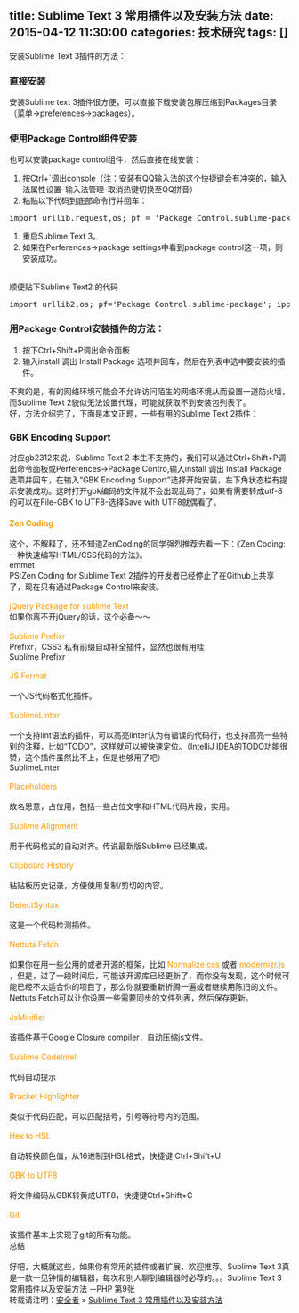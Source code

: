 title: Sublime Text 3 常用插件以及安装方法
date: 2015-04-12 11:30:00
categories: 技术研究
tags: []
---
安装Sublime Text 3插件的方法：<br />
<h3>
	直接安装
</h3>
安装Sublime text 3插件很方便，可以直接下载安装包解压缩到Packages目录（菜单-&gt;preferences-&gt;packages）。<br />
<h3>
	使用Package Control组件安装
</h3>
也可以安装package control组件，然后直接在线安装：<br />
<ol>
	<li>
		按Ctrl+`调出console（注：安装有QQ输入法的这个快捷键会有冲突的，输入法属性设置-输入法管理-取消热键切换至QQ拼音）
	</li>
	<li>
		粘贴以下代码到底部命令行并回车：
	</li>
</ol>
<pre class="brush:python; toolbar:false;">import urllib.request,os; pf = 'Package Control.sublime-package'; ipp = sublime.installed_packages_path(); urllib.request.install_opener( urllib.request.build_opener( urllib.request.ProxyHandler()) ); open(os.path.join(ipp, pf), 'wb').write(urllib.request.urlopen( 'http://sublime.wbond.net/' + pf.replace(' ','%20')).read()) </pre>
<ol>
	<li>
		重启Sublime Text 3。
	</li>
	<li>
		如果在Perferences-&gt;package settings中看到package control这一项，则安装成功。
	</li>
</ol>
<!--more--><br />
顺便贴下Sublime Text2 的代码<br />
<pre class="brush:python; toolbar:false;">import urllib2,os; pf='Package Control.sublime-package'; ipp = sublime.installed_packages_path(); os.makedirs( ipp ) if not os.path.exists(ipp) else None; urllib2.install_opener( urllib2.build_opener( urllib2.ProxyHandler( ))); open( os.path.join( ipp, pf), 'wb' ).write( urllib2.urlopen( 'http://sublime.wbond.net/' +pf.replace( ' ','%20' )).read()); print( 'Please restart Sublime Text to finish installation') </pre>
<h3>
	用Package Control安装插件的方法：
</h3>
<ol>
	<li>
		按下Ctrl+Shift+P调出命令面板
	</li>
	<li>
		输入install 调出 Install Package 选项并回车，然后在列表中选中要安装的插件。
	</li>
</ol>
不爽的是，有的网络环境可能会不允许访问陌生的网络环境从而设置一道防火墙，而Sublime Text 2貌似无法设置代理，可能就获取不到安装包列表了。<br />
好，方法介绍完了，下面是本文正题，一些有用的Sublime Text 2插件：<br />
<h3>
	GBK Encoding Support
</h3>
对应gb2312来说，Sublime Text 2 本生不支持的，我们可以通过Ctrl+Shift+P调出命令面板或Perferences-&gt;Package Contro,输入install 调出 Install Package 选项并回车，在输入“GBK Encoding Support”选择开始安装，左下角状态栏有提示安装成功。这时打开gbk编码的文件就不会出现乱码了，如果有需要转成utf-8的可以在File-GBK to UTF8-选择Save with UTF8就偶看了。<br />
<h4>
	<span style="color:#FF9900;">Zen Coding</span> 
</h4>
这个，不解释了，还不知道ZenCoding的同学强烈推荐去看一下：《Zen Coding: 一种快速编写HTML/CSS代码的方法》。<br />
<img src="/images/tp_old/image/20150412/20150412193755_30747.png" alt="" /><br />
emmet<br />
PS:Zen Coding for Sublime Text 2插件的开发者已经停止了在Github上共享了，现在只有通过Package Control来安装。<br />
<br />
<span style="color:#FF9900;">jQuery Package for sublime Text</span><br />
如果你离不开jQuery的话，这个必备～～<br />
<br />
<span style="color:#FF9900;">Sublime Prefixr</span><br />
Prefixr，CSS3 私有前缀自动补全插件，显然也很有用哇<br />
<img src="/images/tp_old/image/20150412/20150412193811_66979.png" alt="" /><br />
Sublime Prefixr<br />
<br />
<span style="color:#FF9900;">JS Format</span><br />
<br />
一个JS代码格式化插件。<br />
<br />
<span style="color:#FF9900;">SublimeLinter</span><br />
<br />
一个支持lint语法的插件，可以高亮linter认为有错误的代码行，也支持高亮一些特别的注释，比如“TODO”，这样就可以被快速定位。（IntelliJ IDEA的TODO功能很赞，这个插件虽然比不上，但是也够用了吧）<br />
<img src="/images/tp_old/image/20150412/20150412193828_63336.png" alt="" /><br />
SublimeLinter<br />
<br />
<span style="color:#FF9900;">Placeholders</span><br />
<br />
故名思意，占位用，包括一些占位文字和HTML代码片段，实用。<br />
<br />
<span style="color:#FF9900;">Sublime Alignment</span><br />
<br />
用于代码格式的自动对齐。传说最新版Sublime 已经集成。<br />
<img src="/images/tp_old/image/20150412/20150412193906_85088.png" alt="" /><br />
<br />
<span style="color:#FF9900;">Clipboard History</span><br />
<br />
粘贴板历史记录，方便使用复制/剪切的内容。<br />
<br />
<span style="color:#FF9900;">DetectSyntax</span><br />
<br />
这是一个代码检测插件。<br />
<br />
<span style="color:#FF9900;">Nettuts Fetch</span><br />
<br />
如果你在用一些公用的或者开源的框架，比如 <span style="color:#FF9900;">Normalize.css</span> 或者 <span style="color:#FF9900;">modernizr.js</span> ，但是，过了一段时间后，可能该开源库已经更新了，而你没有发现，这个时候可能已经不太适合你的项目了，那么你就要重新折腾一遍或者继续用陈旧的文件。Nettuts Fetch可以让你设置一些需要同步的文件列表，然后保存更新。<br />
<img src="/images/tp_old/image/20150412/20150412193918_71839.jpg" alt="" /><br />
<br />
<span style="color:#FF9900;">JsMinifier</span><br />
<br />
该插件基于Google Closure compiler，自动压缩js文件。<br />
<br />
<span style="color:#FF9900;">Sublime CodeIntel</span><br />
<br />
代码自动提示<br />
<br />
<span style="color:#FF9900;">Bracket Highlighter</span><br />
<br />
类似于代码匹配，可以匹配括号，引号等符号内的范围。<br />
<img src="/images/tp_old/image/20150412/20150412193926_94228.png" alt="" /><br />
<br />
<span style="color:#FF9900;">Hex to HSL</span><br />
<br />
自动转换颜色值，从16进制到HSL格式，快捷键 Ctrl+Shift+U<br />
<img src="/images/tp_old/image/20150412/20150412193942_80866.png" alt="" /><br />
<br />
<span style="color:#FF9900;">GBK to UTF8</span><br />
<br />
将文件编码从GBK转黄成UTF8，快捷键Ctrl+Shift+C<br />
<br />
<span style="color:#FF9900;">Git</span><br />
<img src="/images/tp_old/image/20150412/20150412193951_33109.png" alt="" /><br />
<br />
该插件基本上实现了git的所有功能。<br />
总结<br />
<br />
好吧，大概就这些，如果你有常用的插件或者扩展，欢迎推荐。Sublime Text 3真是一款一见钟情的编辑器，每次和别人聊到编辑器时必荐的。。。Sublime Text 3 常用插件以及安装方法 --PHP 第9张<br />
转载请注明：<a href="http://www.cnsecer.com/" target="_blank">安全者</a> » <a href="http://www.cnsecer.com/460.html" target="_blank">Sublime Text 3 常用插件以及安装方法</a><br />
